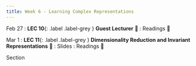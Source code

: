 ```yaml
---
title: Week 6 - Learning Complex Representations
---
```


Feb 27
: **LEC 10**{: .label .label-grey } **Guest Lecturer** 🎥
: Readings 📖

<!--
: * [Face Values (Scientific American)]
-->

Mar 1
:  **LEC 11**{: .label .label-grey } **Dimensionality Reduction and Invariant Representations** 🎥
    : Slides
: Readings 📖

<!--
: * [A beginner’s guide to dimensionality reduction in machine learning](https://canvas.harvard.edu/files/14472118/download?download_frd=1)
: * [Making faces in the brain](https://canvas.harvard.edu/files/14472119/download?download_frd=1)
:  **(Take-home) MIDTERM handed out**{: .label .label-green } 
    : [Midterm](https://canvas.harvard.edu/files/14488382/download?download_frd=1) / [tex](https://canvas.harvard.edu/files/14488384/download?download_frd=1)
-->

Section
